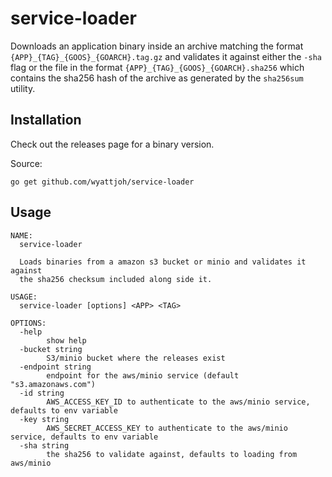 # service-loader

Downloads an application binary inside an archive matching
the format `{APP}_{TAG}_{GOOS}_{GOARCH}.tag.gz` and validates it against either
the `-sha` flag or the file in the format `{APP}_{TAG}_{GOOS}_{GOARCH}.sha256`
which contains the sha256 hash of the archive as generated by the `sha256sum`
utility.

## Installation

Check out the releases page for a binary version.

Source:

```
go get github.com/wyattjoh/service-loader
```

## Usage

```
NAME:
  service-loader

  Loads binaries from a amazon s3 bucket or minio and validates it against
  the sha256 checksum included along side it.

USAGE:
  service-loader [options] <APP> <TAG>

OPTIONS:
  -help
    	show help
  -bucket string
    	S3/minio bucket where the releases exist
  -endpoint string
    	endpoint for the aws/minio service (default "s3.amazonaws.com")
  -id string
    	AWS_ACCESS_KEY_ID to authenticate to the aws/minio service, defaults to env variable
  -key string
    	AWS_SECRET_ACCESS_KEY to authenticate to the aws/minio service, defaults to env variable
  -sha string
    	the sha256 to validate against, defaults to loading from aws/minio
```
